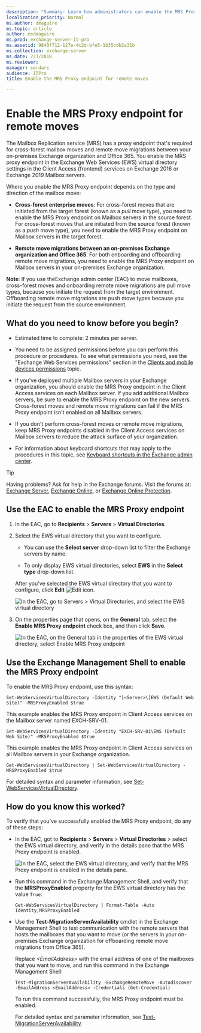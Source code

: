 ```yaml
---
description: "Summary: Learn how administrators can enable the MRS Proxy endpoint that's required for on-premises Exchange Server mailbox moves between Active Directory forests or Office 365."
localization_priority: Normal
ms.author: dmaguire
ms.topic: article
author: msdmaguire
ms.prod: exchange-server-it-pro
ms.assetid: 9840f712-127e-4c2d-bfe5-1b35cdb2a31b
ms.collection: exchange-server
ms.date: 7/3/2018
ms.reviewer: 
manager: serdars
audience: ITPro
title: Enable the MRS Proxy endpoint for remote moves

---
```


# Enable the MRS Proxy endpoint for remote moves

The Mailbox Replication service (MRS) has a proxy endpoint that's required for cross-forest mailbox moves and remote move migrations between your on-premises Exchange organization and Office 365. You enable the MRS proxy endpoint in the Exchange Web Services (EWS) virtual directory settings in the Client Access (frontend) services on Exchange 2016 or Exchange 2019 Mailbox servers.

Where you enable the MRS Proxy endpoint depends on the type and direction of the mailbox move:

- **Cross-forest enterprise moves**: For cross-forest moves that are initiated from the target forest (known as a *pull* move type), you need to enable the MRS Proxy endpoint on Mailbox servers in the source forest. For cross-forest moves that are initiated from the source forest (known as a *push* move type), you need to enable the MRS Proxy endpoint on Mailbox servers in the target forest.

- **Remote move migrations between an on-premises Exchange organization and Office 365**. For both onboarding and offboarding remote move migrations, you need to enable the MRS Proxy endpoint on Mailbox servers in your on-premises Exchange organization.

 **Note**: If you use theExchange admin center (EAC) to move mailboxes, cross-forest moves and onboarding remote move migrations are pull move types, because you initiate the request from the target environment. Offboarding remote move migrations are push move types because you initiate the request from the source environment.

## What do you need to know before you begin?

- Estimated time to complete: 2 minutes per server.

- You need to be assigned permissions before you can perform this procedure or procedures. To see what permissions you need, see the "Exchange Web Services permissions" section in the [Clients and mobile devices permissions](../../permissions/feature-permissions/client-and-mobile-device-permissions.md) topic.

- If you've deployed multiple Mailbox servers in your Exchange organization, you should enable the MRS Proxy endpoint in the Client Access services on each Mailbox server. If you add additional Mailbox servers, be sure to enable the MRS Proxy endpoint on the new servers. Cross-forest moves and remote move migrations can fail if the MRS Proxy endpoint isn't enabled on all Mailbox servers.

- If you don't perform cross-forest moves or remote move migrations, keep MRS Proxy endpoints disabled in the Client Access services on Mailbox servers to reduce the attack surface of your organization.

- For information about keyboard shortcuts that may apply to the procedures in this topic, see [Keyboard shortcuts in the Exchange admin center](../../about-documentation/exchange-admin-center-keyboard-shortcuts.md).

> [!TIP]
> Having problems? Ask for help in the Exchange forums. Visit the forums at: [Exchange Server](https://go.microsoft.com/fwlink/p/?linkId=60612), [Exchange Online](https://go.microsoft.com/fwlink/p/?linkId=267542), or [Exchange Online Protection](https://go.microsoft.com/fwlink/p/?linkId=285351).

## Use the EAC to enable the MRS Proxy endpoint

1. In the EAC, go to **Recipients** \> **Servers** \> **Virtual Directories**.

2. Select the EWS virtual directory that you want to configure.

   - You can use the **Select server** drop-down list to filter the Exchange servers by name.

   - To only display EWS virtual directories, select **EWS** in the **Select type** drop-down list.

   After you've selected the EWS virtual directory that you want to configure, click **Edit** ![Edit icon](../../media/ITPro_EAC_EditIcon.png).

   ![In the EAC, go to Servers \> Virtual Directories, and select the EWS virtual directory](../../media/2d65b172-eadd-49d5-ab70-9500b2e2e6f6.png)

3. On the properties page that opens, on the **General** tab, select the **Enable MRS Proxy endpoint** check box, and then click **Save**.

   ![In the EAC, on the General tab in the properties of the EWS virtual directory, select Enable MRS Proxy endpoint](../../media/ddbcbe12-9b97-4bb4-8015-1e5eb229a191.png)

## Use the Exchange Management Shell to enable the MRS Proxy endpoint

To enable the MRS Proxy endpoint, use this syntax:

```
Set-WebServicesVirtualDirectory -Identity "[<Server>\]EWS (Default Web Site)" -MRSProxyEnabled $true
```

This example enables the MRS Proxy endpoint in Client Access services on the Mailbox server named EXCH-SRV-01.

```
Set-WebServicesVirtualDirectory -Identity "EXCH-SRV-01\EWS (Default Web Site)" -MRSProxyEnabled $true
```

This example enables the MRS Proxy endpoint in Client Access services on all Mailbox servers in your Exchange organization.

```
Get-WebServicesVirtualDirectory | Set-WebServicesVirtualDirectory -MRSProxyEnabled $true
```

For detailed syntax and parameter information, see [Set-WebServicesVirtualDirectory](http://technet.microsoft.com/library/35871cc3-6e8f-48bc-86ed-8703c0e178f3.aspx).

## How do you know this worked?

To verify that you've successfully enabled the MRS Proxy endpoint, do any of these steps:

- In the EAC, got to **Recipients** \> **Servers** \> **Virtual Directories** \> select the EWS virtual directory, and verify in the details pane that the MRS Proxy endpoint is enabled.

  ![In the EAC, select the EWS virtual directory, and verify that the MRS Proxy endpoint is enabled in the details pane.](../../media/3999dc9a-44a1-442d-bda7-866c365f7846.png)

- Run this command in the Exchange Management Shell, and verify that the **MRSProxyEnabled** property for the EWS virtual directory has the value `True`:

  ```
  Get-WebServicesVirtualDirectory | Format-Table -Auto Identity,MRSProxyEnabled
  ```

- Use the **Test-MigrationServerAvailability** cmdlet in the Exchange Management Shell to test communication with the remote servers that hosts the mailboxes that you want to move (or the servers in your on-premises Exchange organization for offboarding remote move migrations from Office 365).

  Replace _\<EmailAddress\>_ with the email address of one of the mailboxes that you want to move, and run this command in the Exchange Management Shell:

  ```
  Test-MigrationServerAvailability -ExchangeRemoteMove -Autodiscover -EmailAddress <EmailAddress> -Credentials (Get-Credential)
  ```

  To run this command successfully, the MRS Proxy endpoint must be enabled.

  For detailed syntax and parameter information, see [Test-MigrationServerAvailability](http://technet.microsoft.com/library/a0959dbe-94ae-4f2e-8e2c-e5d5bd5e1521.aspx).
